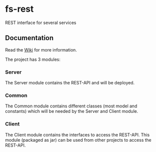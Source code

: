 # fs-rest
REST interface for several services

## Documentation
Read the [Wiki](https://github.com/Fachschaft07/fs-rest/wiki) for more information.

The project has 3 modules:

### Server
The Server module contains the REST-API and will be deployed.

### Common
The Common module contains different classes (most model and constants) which will be needed by the Server and Client module.

### Client
The Client module contains the interfaces to access the REST-API. This module (packaged as jar) can be used from other projects to access the REST-API. 
